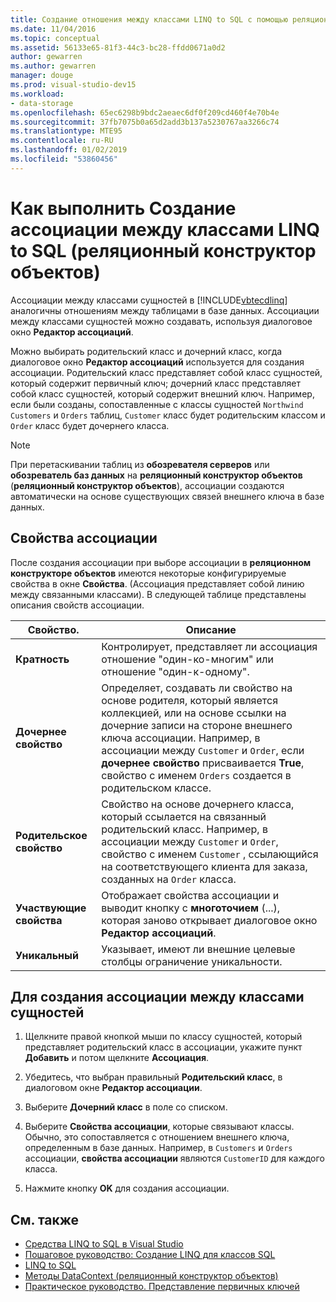 ```yaml
---
title: Создание отношения между классами LINQ to SQL с помощью реляционного конструктора объектов
ms.date: 11/04/2016
ms.topic: conceptual
ms.assetid: 56133e65-81f3-44c3-bc28-ffdd0671a0d2
author: gewarren
ms.author: gewarren
manager: douge
ms.prod: visual-studio-dev15
ms.workload:
- data-storage
ms.openlocfilehash: 65ec6298b9bdc2aeaec6df0f209cd460f4e70b4e
ms.sourcegitcommit: 37fb7075b0a65d2add3b137a5230767aa3266c74
ms.translationtype: MTE95
ms.contentlocale: ru-RU
ms.lasthandoff: 01/02/2019
ms.locfileid: "53860456"
---
```

# <a name="how-to-create-an-association-between-linq-to-sql-classes-or-designer"></a>Как выполнить Создание ассоциации между классами LINQ to SQL (реляционный конструктор объектов)
Ассоциации между классами сущностей в [!INCLUDE[vbtecdlinq](../data-tools/includes/vbtecdlinq_md.md)] аналогичны отношениям между таблицами в базе данных. Ассоциации между классами сущностей можно создавать, используя диалоговое окно **Редактор ассоциаций**.

Можно выбирать родительский класс и дочерний класс, когда диалоговое окно **Редактор ассоциаций** используется для создания ассоциации. Родительский класс представляет собой класс сущностей, который содержит первичный ключ; дочерний класс представляет собой класс сущностей, который содержит внешний ключ. Например, если были созданы, сопоставленные с классы сущностей `Northwind Customers` и `Orders` таблиц, `Customer` класс будет родительским классом и `Order` класс будет дочернего класса.

> [!NOTE]
>  При перетаскивании таблиц из **обозревателя серверов** или **обозреватель баз данных** на **реляционный конструктор объектов** (**реляционный конструктор объектов**), ассоциации создаются автоматически на основе существующих связей внешнего ключа в базе данных.

## <a name="association-properties"></a>Свойства ассоциации
После создания ассоциации при выборе ассоциации в **реляционном конструкторе объектов** имеются некоторые конфигурируемые свойства в окне **Свойства**. (Ассоциация представляет собой линию между связанными классами). В следующей таблице представлены описания свойств ассоциации.

|Свойство.|Описание|
|--------------|-----------------|
|**Кратность**|Контролирует, представляет ли ассоциация отношение "один-ко-многим" или отношение "один-к-одному".|
|**Дочернее свойство**|Определяет, создавать ли свойство на основе родителя, который является коллекцией, или на основе ссылки на дочерние записи на стороне внешнего ключа ассоциации. Например, в ассоциации между `Customer` и `Order`, если **дочернее свойство** присваивается **True**, свойство с именем `Orders` создается в родительском классе.|
|**Родительское свойство**|Свойство на основе дочернего класса, который ссылается на связанный родительский класс. Например, в ассоциации между `Customer` и `Order`, свойство с именем `Customer` , ссылающийся на соответствующего клиента для заказа, созданных на `Order` класса.|
|**Участвующие свойства**|Отображает свойства ассоциации и выводит кнопку с **многоточием** (...), которая заново открывает диалоговое окно **Редактор ассоциаций**.|
|**Уникальный**|Указывает, имеют ли внешние целевые столбцы ограничение уникальности.|

## <a name="to-create-an-association-between-entity-classes"></a>Для создания ассоциации между классами сущностей

1.  Щелкните правой кнопкой мыши по классу сущностей, который представляет родительский класс в ассоциации, укажите пункт **Добавить** и потом щелкните **Ассоциация**.

2.  Убедитесь, что выбран правильный **Родительский класс**, в диалоговом окне **Редактор ассоциации**.

3.  Выберите **Дочерний класс** в поле со списком.

4.  Выберите **Свойства ассоциации**, которые связывают классы. Обычно, это сопоставляется с отношением внешнего ключа, определенным в базе данных. Например, в `Customers` и `Orders` ассоциации, **свойства ассоциации** являются `CustomerID` для каждого класса.

5.  Нажмите кнопку **OK** для создания ассоциации.

## <a name="see-also"></a>См. также

- [Средства LINQ to SQL в Visual Studio](../data-tools/linq-to-sql-tools-in-visual-studio2.md)
- [Пошаговое руководство: Создание LINQ для классов SQL](how-to-create-linq-to-sql-classes-mapped-to-tables-and-views-o-r-designer.md)
- [LINQ to SQL](/dotnet/framework/data/adonet/sql/linq/index)
- [Методы DataContext (реляционный конструктор объектов)](../data-tools/datacontext-methods-o-r-designer.md)
- [Практическое руководство. Представление первичных ключей](/dotnet/framework/data/adonet/sql/linq/how-to-represent-primary-keys)